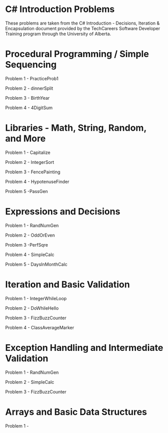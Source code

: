 # C# Introduction Problems

These problems are taken from the C# Introduction - Decisions, Iteration & Encapsulation document
provided by the TechCareers Software Developer Training program through the University of Alberta.

# Procedural Programming / Simple Sequencing

Problem 1 - PracticeProb1

Problem 2 - dinnerSplit

Problem 3 - BirthYear

Problem 4 - 4DigitSum

# Libraries - Math, String, Random, and More

Problem 1 - Capitalize

Problem 2 - IntegerSort

Problem 3 - FencePainting

Problem 4 - HypotenuseFinder

Problem 5 -PassGen

# Expressions and Decisions

Problem 1 - RandNumGen

Problem 2 - OddOrEven

Problem 3 -PerfSqre

Problem 4 - SimpleCalc

Problem 5 - DaysInMonthCalc

# Iteration and Basic Validation

Problem 1 - IntegerWhileLoop

Problem 2 - DoWhileHello

Problem 3 - FizzBuzzCounter

Problem 4 - ClassAverageMarker


# Exception Handling and Intermediate Validation

Problem 1 - RandNumGen

Problem 2 - SimpleCalc

Problem 3 - FizzBuzzCounter

# Arrays and Basic Data Structures

Problem 1 -
